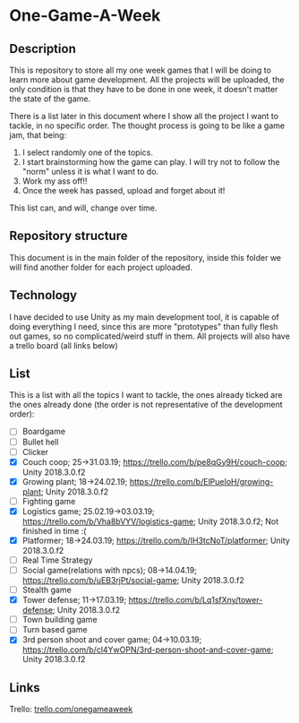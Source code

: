 # One-Game-A-Week

## Description
This is repository to store all my one week games that I will be doing to learn more about game development.
All the projects will be uploaded, the only condition is that they have to be done in one week, it doesn't matter the state of the game.

There is a list later in this document where I show all the project I want to tackle, in no specific order. The thought process is going to be like a game jam, that being:
  1. I select randomly one of the topics.
  2. I start brainstorming how the game can play. I will try not to follow the "norm" unless it is what I want to do.
  3. Work my ass off!!
  4. Once the week has passed, upload and forget about it!
  
This list can, and will, change over time.

## Repository structure
This document is in the main folder of the repository, inside this folder we will find another folder for each project uploaded.

## Technology
I have decided to use Unity as my main development tool, it is capable of doing everything I need, since this are more "prototypes" than fully flesh out games, so no complicated/weird stuff in them.
All projects will also have a trello board (all links below)

## List
This is a list with all the topics I want to tackle, the ones already ticked are the ones already done (the order is not representative of the development order):

- [ ] Boardgame
- [ ] Bullet hell
- [ ] Clicker
- [x] Couch coop; 25->31.03.19; https://trello.com/b/pe8qGy9H/couch-coop; Unity 2018.3.0.f2
- [x] Growing plant;  18->24.02.19; https://trello.com/b/ElPueIoH/growing-plant; Unity 2018.3.0.f2
- [ ] Fighting game
- [x] Logistics game;	25.02.19->03.03.19; https://trello.com/b/Vha8bVYV/logistics-game; Unity 2018.3.0.f2; Not finished in time :( 
- [x] Platformer; 18->24.03.19; https://trello.com/b/IH3tcNoT/platformer; Unity 2018.3.0.f2
- [ ] Real Time Strategy
- [ ] Social game(relations with npcs); 08->14.04.19; https://trello.com/b/uEB3rjPt/social-game; Unity 2018.3.0.f2
- [ ] Stealth game
- [x] Tower defense; 11->17.03.19; https://trello.com/b/Lq1sfXny/tower-defense; Unity 2018.3.0.f2
- [ ] Town building game
- [ ] Turn based game
- [x] 3rd person shoot and cover game; 04->10.03.19; https://trello.com/b/cl4YwOPN/3rd-person-shoot-and-cover-game; Unity 2018.3.0.f2

## Links
Trello: [trello.com/onegameaweek](https://trello.com/onegameaweek/)
